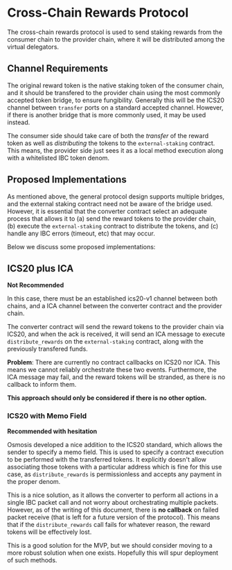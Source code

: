 # Cross-Chain Rewards Protocol

The cross-chain rewards protocol is used to send staking rewards from the consumer chain
to the provider chain, where it will be distributed among the virtual delegators.

## Channel Requirements

The original reward token is the native staking token of the consumer chain,
and it should be transfered to the provider chain using the most commonly accepted
token bridge, to ensure fungibility. Generally this will be the ICS20 channel 
between `transfer` ports on a standard accepted channel. However, if there is
another bridge that is more commonly used, it may be used instead.

The consumer side should take care of both the _transfer_ of the reward token
as well as _distributing_ the tokens to the `external-staking` contract.
This means, the provider side just sees it as a local method execution
along with a whitelisted IBC token denom.

## Proposed Implementations

As mentioned above, the general protocol design supports multiple bridges,
and the external staking contract need not be aware of the bridge used.
However, it is essential that the converter contract select an adequate process
that allows it to (a) send the reward tokens to the provider chain, 
(b) execute the `external-staking` contract to distribute the tokens, and 
(c) handle any IBC errors (timeout, etc) that may occur.

Below we discuss some proposed implementations:

## ICS20 plus ICA

**Not Recommended**

In this case, there must be an established ics20-v1 channel between both chains,
and a ICA channel between the converter contract and the provider chain.

The converter contract will send the reward tokens to the provider chain via ICS20,
and when the ack is received, it will send an ICA message to execute `distribute_rewards`
on the `external-staking` contract, along with the previously transfered funds.

**Problem**: There are currently no contract callbacks on ICS20 nor ICA. This means we cannot reliably
orchestrate these two events. Furthermore, the ICA message may fail, and the reward tokens will 
be stranded, as there is no callback to inform them.

**This approach should only be considered if there is no other option.**

### ICS20 with Memo Field

**Recommended with hesitation**

Osmosis developed a nice addition to the ICS20 standard, which allows the sender
to specify a memo field. This is used to specify a contract execution to be performed
with the transferred tokens. It explicitly doesn't allow associating those tokens
with a particular address which is fine for this use case, as `distribute_rewards`
is permissionless and accepts any payment in the proper denom.

This is a nice solution, as it allows the converter to perform all actions in a single
IBC packet call and not worry about orchestrating multiple packets. However, as of the
writing of this document, there is **no callback** on failed packet receive
(that is left for a future version of the protocol). This means that if the `distribute_rewards`
call fails for whatever reason, the reward tokens will be effectively lost.

This is a good solution for the MVP, but we should consider moving to a more robust
solution when one exists. Hopefully this will spur deployment of such methods.
